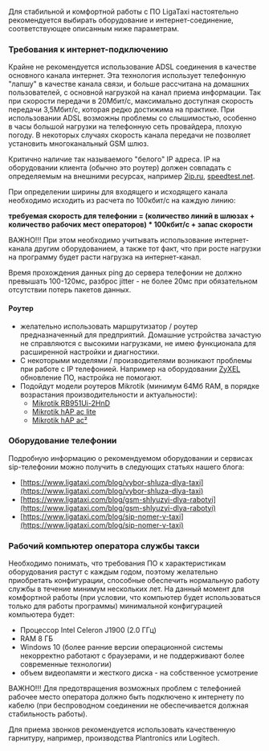 Для стабильной и комфортной работы с ПО LigaTaxi настоятельно рекомендуется выбирать оборудование и интернет-соединение, соответствующее описанным ниже параметрам.

### Требования к интернет-подключению

Крайне не рекомендуется использование ADSL соединения в качестве основного канала интернет. Эта технология использует телефонную "лапшу" в качестве канала связи, и больше рассчитана на домашних пользователей, с основной нагрузкой на канал приема информации. Так при скорости передачи в 20Мбит/с, максимально доступная скорость передачи 3,5Мбит/с, которая редко достижима на практике. При использовании ADSL возможны проблемы со слышимостью, особенно в часы большой нагрузки на телефонную сеть провайдера, плохую погоду. В некоторых случаях скорость канала передачи не позволяет установить многоканальный GSM шлюз.

Критично наличие так называемого "белого" IP адреса. IP на оборудовании клиента (обычно это роутер) должен совпадать с определяемым на внешними ресурсах, например [2ip.ru](http://2ip.ru), [speedtest.net](http://speedtest.net).

При определении ширины для входящего и исходящего канала необходимо исходить из расчета по 100кбит/с на каждую линию:

**требуемая скорость для телефонии = (количество линий в шлюзах + количество рабочих мест операторов) * 100кбит/с + запас скорости**

ВАЖНО!!! При этом необходимо учитывать использование интернет-канала другим оборудованием, а также тот факт, что при росте нагрузки на программу будет расти нагрузка на интернет-канал.

Время прохождения данных ping до сервера телефонии не должно превышать 100-120мс, разброс jitter - не более 20мс при обязательном отсутствии потерь пакетов данных.

#### Роутер

* желательно использовать маршрутизатор / роутер предназначенный для предприятий. Домашние устройства зачастую не справляются с высокими нагрузками, не имею функционала для расширенной настройки и диагностики.
* С некоторыми моделями / производителями возникают проблемы при работе с IP телефонией. Например на оборудовании [ZyXEL](https://ru.wikipedia.org/wiki/ZyXEL) обновление ПО, настройка не помогают.
* Подойдут модели роутеров Mikrotik (минимум 64Мб RAM, в порядке возрастания производительности и актуальности):
    * [Mikrotik RB951Ui-2HnD](https://mikrotik.com/product/RB951Ui-2HnD)
    * [Mikrotik hAP ac lite](https://mikrotik.com/product/RB952Ui-5ac2nD)
    * [Mikrotik hAP ac²](https://mikrotik.com/product/hap_ac2)

### Оборудование телефонии

Подробную информацию о рекомендуемом оборудовании и сервисах sip-телефонии можно получить в следующих статьях нашего блога:

* [https://www.ligataxi.com/blog/vybor-shluza-dlya-taxi](https://www.ligataxi.com/blog/vybor-shluza-dlya-taxi)
* [https://www.ligataxi.com/blog/gsm-shlyuzyi-dlya-rabotyi](https://www.ligataxi.com/blog/gsm-shlyuzyi-dlya-rabotyi)
* [https://www.ligataxi.com/blog/sip-nomer-v-taxi](https://www.ligataxi.com/blog/sip-nomer-v-taxi)

### Рабочий компьютер оператора службы такси

Необходимо понимать, что требования ПО к характеристикам оборудования растут с каждым годом, поэтому желательно приобретать конфигурации, способные обеспечить нормальную работу службы в течение минимум нескольких лет. На данный момент для комфортной работы (при условии, что компьютер будет использоваться только для работы программы) минимальной конфигурацией компьютера будет:

* Процессор Intel Celeron J1900 (2.0 ГГц)
* RAM 8 ГБ
* Windows 10 (более ранние версии операционной системы некорректно работают с браузерами, и не поддерживают более современные технологии)
* объем видеопамяти и жесткого диска - на собственное усмотрение

ВАЖНО!!! Для предотвращения возможных проблем с телефонией рабочее место оператора должно быть подключено к интернету по кабелю (при беспроводном соединении не обеспечивается должная стабильность работы).

Для приема звонков рекомендуется использовать качественную гарнитуру, например, производства Plantronics или Logitech.